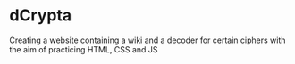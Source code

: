 # dCrypta
Creating a website containing a wiki and a decoder for certain ciphers with the aim of practicing HTML, CSS and JS
